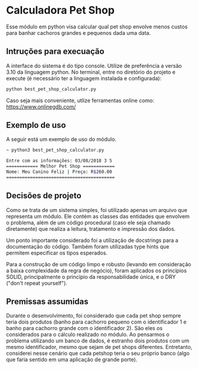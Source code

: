 # Calculadora Pet Shop 

Esse módulo em python visa calcular qual pet shop envolve menos custos para banhar cachoros grandes e pequenos dada uma data.

## Intruções para execuação

A interface do sistema é do tipo console. Utilize de preferência a versão 3.10 da linguagem python.
No terminal, entre no diretório do projeto e execute (é necessário ter a linguagem instalada e configurada):

```sh
python best_pet_shop_calculator.py
```
Caso seja mais conveniente, utlize ferramentas online como: https://www.onlinegdb.com/

## Exemplo de uso
A seguir está um exemplo de uso do módulo.

```sh
~ python3 best_pet_shop_calculator.py

Entre com as informações: 03/08/2018 3 5
============ Melhor Pet Shop ============
Nome: Meu Canino Feliz | Preço: R$260.00
=========================================
```
## Decisões de projeto

Como se trata de um sistema simples, foi utilizado apenas um arquivo que representa um módulo. Ele contém as classes das entidades que envolvem o problema, além de um código procedural (caso ele seja chamado diretamente) que realiza a leitura, tratamento e impressão dos dados.

Um ponto importante considerado foi a utilização de docstrings para a documentação do código. Também foram utilizadas type hints que permitem especificar os tipos esperados.

Para a construção de um código limpo e robusto (levando em consideração a baixa complexidade da regra de negócio), foram aplicados os princípios SOLID, principalmente o princípio da responsabilidade única, e o DRY ("don't repeat yourself"). 

## Premissas assumidas

Durante o desenvolvimento, foi considerado que cada pet shop sempre teria dois produtos (banho para cachorro pequeno com o identificador 1 e banho para cachorro grande com o identificador 2). São eles os considerados para o cálculo realizado no módulo. Ao pensarmos o problema utilizando um banco de dados, é estranho dois produtos com um mesmo identificador, mesmo que sejam de pet shops diferentes. Entretanto, considerei nesse cenário que cada petshop teria o seu próprio banco (algo que faria sentido em uma aplicação de grande porte).

